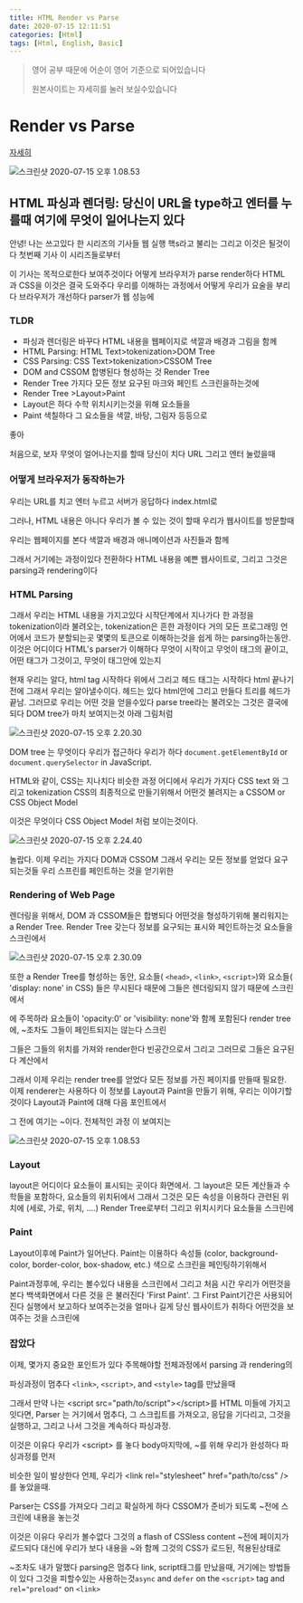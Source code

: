 ```yaml
---
title: HTML Render vs Parse
date: 2020-07-15 12:11:51
categories: [Html]
tags: [Html, English, Basic]
---
```


>  영어 공부 때문에 어순이 영어 기준으로 되어있습니다
>
> 원본사이트는 자세히를 눌러 보실수있습니다

# Render vs Parse

[자세히](https://dev.to/saurabhdaware/html-parsing-and-rendering-here-s-what-happens-when-you-type-url-and-press-enter-3b2o)

![스크린샷 2020-07-15 오후 1.08.53](https://tva1.sinaimg.cn/large/007S8ZIlgy1ggrj3rpcjsj313c0guwgg.jpg)

 ## HTML 파싱과 렌더링: 당신이 URL을 type하고 엔터를 누를때 여기에 무엇이 일어나는지 있다

안녕! 나는 쓰고있다 한 시리즈의 기사들 웹 실행 핵s라고 불리는 그리고 이것은 될것이다 첫번째 기사 이 시리즈들로부터

이 기사는 목적으로한다 보여주것이다 어떻게 브라우저가 parse render하다  HTML 과 CSS을 이것은 결국 도와주다 우리를 이해하는 과정에서 어떻게 우리가 요술을 부리다 브라우저가 개선하다 parser가 웹 성능에

### TLDR

- 파싱과 렌더링은 바꾸다 HTML 내용을 웹페이지로 색깔과 배경과 그림을 함께
- HTML Parsing: HTML Text>tokenization>DOM Tree
- CSS Parsing: CSS Text>tokenization>CSSOM Tree
- DOM and CSSOM 합병된다 형성하는 것 Render Tree 
- Render Tree 가지다 모든 정보 요구된 마크와 페인트 스크린을하는것에
- Render Tree >Layout>Paint
- Layout은 하다 수학 위치시키는것을 위해 요소들을
- Paint 색칠하다 그 요소들을 색깔, 바탕, 그림자 등등으로

좋아

처음으로, 보자 무엇이 얼어나는지를 할때 당신이 치다 URL 그리고 엔터 눌렀을때

### 어떻게 브라우저가 동작하는가

우리는 URL를 치고 엔터 누르고 서버가 응답하다 index.html로

그러나, HTML  내용은 아니다 우리가 볼 수 있는 것이 할때 우리가 웹사이트를 방문할때

우리는 웹페이지를 본다 색깔과 배경과 애니메이션과 사진들과 함께

그래서 거기에는 과정이있다 전환하다 HTML 내용을 예쁜 웹사이트로, 그리고 그것은 parsing과 rendering이다

### HTML Parsing

그래서 우리는 HTML 내용을 가지고있다 시작단계에서 지나가다 한 과정을 tokenization이라 불려오는, tokenization은 흔한 과정이다 거의 모든 프로그래밍 언어에서 코드가  분할되는곳 몇몇의 토큰으로 이해하는것을 쉽게 하는 parsing하는동안. 이것은 어디이다 HTML's parser가 이해하다 무엇이 시작이고 무엇이 태그의 끝이고, 어떤 태그가 그것이고, 무엇이 태그안에 있는지

현재 우리는 알다, html tag 시작하다 위에서 그리고 헤드 태그는 시작하다 html 끝나기 전에 그래서 우리는  알아낼수이다. 헤드는 있다 html안에 그리고 만들다  트리를 헤드가끝남. 그러므로 우리는 어떤 것을 얻을수있다  parse tree라는 불려오는 그것은 결국에 되다 DOM tree가 마치 보여지는것 아래 그림처럼

![스크린샷 2020-07-15 오후 2.20.30](https://tva1.sinaimg.cn/large/007S8ZIlgy1ggrl623kcrj311q0lc447.jpg) 

DOM tree 는 무엇이다 우리가 접근하다 우리가 하다 `document.getElementById` or `document.querySelector` in JavaScript.

HTML와 같이, CSS는 지나치다 비슷한 과정 어디에서 우리가 가지다 CSS text 와 그리고  tokenization CSS의  최종적으로 만들기위해서 어떤것 불려지는 a CSSOM or CSS Object Model

이것은 무엇이다 CSS Object Model 처럼 보이는것이다.

![스크린샷 2020-07-15 오후 2.24.40](https://tva1.sinaimg.cn/large/007S8ZIlgy1ggrlad6nhdj311k0kqq82.jpg)

놀랍다. 이제 우리는 가지다 DOM과 CSSOM 그래서 우리는 모든 정보를 얻었다 요구되는것들 우리 스프린를 페인트하는 것을 얻기위한

### Rendering of Web Page

렌더링을 위해서,  DOM 과 CSSOM들은 합병되다 어떤것을 형성하기위해 불리워지는 a Render Tree. Render Tree 갖는다 정보를 요구되는 표시와 페인트하는것 요소들을 스크린에서

![스크린샷 2020-07-15 오후 2.30.09](https://tva1.sinaimg.cn/large/007S8ZIlgy1ggrlg2aa5sj31180l0wmi.jpg)

또한 a Render Tree를 형성하는 동안, 요소들( `<head>`, `<link>`, `<script>`)와 요소들( 'display: none' in CSS) 들은 무시된다 때문에 그들은 렌더링되지 않기 때문에 스크린에서

에 주목하라 요소들이 'opacity:0' or 'visibility: none'와 함께 포함된다 render tree 에, ~조차도 그들이 페인트되지는 않는다 스크린

그들은 그들의 위치를 가져와 render한다 빈공간으로서 그리고 그러므로 그들은 요구된다 계산에서

그래서 이제 우리는 render tree를 얻었다 모든 정보를 가진 페이지를 만들때 필요한. 이제 renderer는 사용하다 이 정보를 Layout과 Paint을 만들기 위해, 우리는 이야기할 것이다 Layout과 Paint에 대해 다음 포인트에서 

그 전에 여기는 ~이다. 전체적인 과정 이 보여지는

![스크린샷 2020-07-15 오후 1.08.53](https://tva1.sinaimg.cn/large/007S8ZIlgy1ggrj3rpcjsj313c0guwgg.jpg)

### Layout

layout은 어디이다 요소들이 표시되는 곳이다 화면에서. 그 layout은 모든 계산들과 수학들을 포함하다, 요소들의 위치뒤에서 그래서 그것은 모든 속성을 이용하다 관련된 위치에 (세로, 가로, 위치, ....)  Render Tree로부터 그리고 위치시키다 요소들을 스크린에

### Paint

Layout이후에 Paint가 일어난다. Paint는 이용하다 속성들 (color, background-color, border-color, box-shadow, etc.) 색으로 스크린을 페인팅하기위해서

Paint과정후에, 우리는 볼수있다 내용을 스크린에서 그리고 처음 시간 우리가 어떤것을 본다 백색화면에서 다른 것을 은 불러진다 'First Paint'. 그 First Paint기간은 사용되어진다 실행에서 보고하다 보여주는것을 얼마나 길게 당신 웹사이트가 취하다 어떤것을 보여주는 것을 스크린에

### 잡았다

이제, 몇가지 중요한 포인트가 있다 주목해야할 전체과정에서 parsing 과 rendering의

파싱과정이 멈추다  `<link>`, `<script>`, and `<style>` tag를 만났을때

그래서 만약 나는 \<script src="path/to/script"\>\</script\>를 HTML 미들에 가지고잇다면, Parser 는 거기에서 멈추다, 그 스크립트를 가져오고, 응답을 기다리고, 그것을 실행하고, 그리고 나서 그것을 계속하다 파싱과정.

이것은 이유다 우리가 \<script\>  를 놓다 body마지막에, ~를 위해 우리가 완성하다 파싱과정를 먼저

비슷한 일이 발상한다 언제, 우리가 \<link rel="stylesheet" href="path/to/css" /\> 를 놓았을때. 

Parser는 CSS를 가져오다 그리고 확실하게 하다 CSSOM가 준비가 되도록 ~전에 스크린에 내용을 놓는것

이것은 이유다 우리가 볼수없다 그것의 a flash of CSSless content  ~전에 페이지가 로드되다 대신에 우리가 보다 내용을 ~와 함께 그것의 CSS가 로드된, 적용된상태로

~조차도 내가 말했다 parsing은 멈추다  link, script태그를 만났을때, 거기에는 방법들이 있다 그것을 피할수있는 사용하는것`async` and `defer` on the `<script>` tag and `rel="preload"` on `<link>`